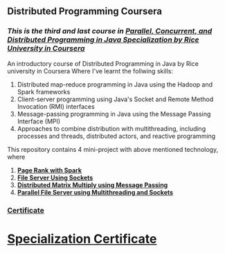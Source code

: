 ## Distributed Programming Coursera #

### _This is the third and last course in [Parallel, Concurrent, and Distributed Programming in Java Specialization by Rice University in Coursera](https://www.coursera.org/specializations/pcdp)_

An introductory course of  Distributed Programming in Java by Rice university in Coursera 
Where I've learnt the follwing skills:
1. Distributed map-reduce programming in Java using the Hadoop and Spark frameworks
2. Client-server programming using Java's Socket and Remote Method Invocation (RMI) interfaces
3. Message-passing programming in Java using the Message Passing Interface (MPI)
4. Approaches to combine distribution with multithreading, including processes and threads, distributed actors, and reactive programming

This repository contains 4 mini-project with above mentioned technology, where
1. [__Page Rank with Spark__](https://github.com/robinsonvs/Coursera-Distributed-Programming/tree/master/Solutions/week01/miniproject_1)
2. [__File Server Using Sockets__](https://github.com/robinsonvs/Coursera-Distributed-Programming/tree/master/Solutions/week02/miniproject_2)
3. [__Distributed Matrix Multiply using Message Passing__](https://github.com/robinsonvs/Coursera-Distributed-Programming/tree/master/Solutions/week03/miniproject_3)
4. [__Parallel File Server using Multithreading and Sockets__](https://github.com/robinsonvs/Coursera-Distributed-Programming/tree/master/Solutions/week04/miniproject_4)

### [Certificate](https://github.com/robinsonvs/Coursera-Certificates/blob/master/Parallel-Concurrent-and-Distributed-Programming-in-Java-Specialization-Coursera/Coursera%207NK5F6EW9YU6.pdf)

# [Specialization Certificate](https://github.com/robinsonvs/Coursera-Certificates/blob/master/Parallel-Concurrent-and-Distributed-Programming-in-Java-Specialization-Coursera/Coursera%206MPLCE9YPKYZ.pdf)
